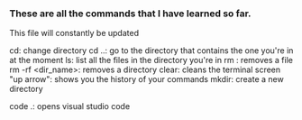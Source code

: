 ### These are all the commands that I have learned so far. 
This file will constantly be updated


cd: change directory
cd ..: go to the directory that contains the one you're in at the moment
ls: list all the files in the directory you're in
rm <filename>: removes a file
rm -rf <dir_name>: removes a directory
clear: cleans the terminal screen
"up arrow": shows you the history of your commands
mkdir: create a new directory

code .: opens visual studio code
